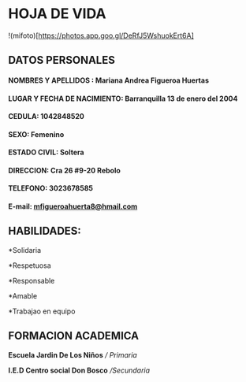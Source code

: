 # HOJA DE VIDA

 !(mifoto)[https://photos.app.goo.gl/DeRfJ5WshuokErt6A] 

## **DATOS PERSONALES**

#### NOMBRES Y APELLIDOS : Mariana Andrea Figueroa Huertas

#### LUGAR Y FECHA DE NACIMIENTO: Barranquilla 13 de enero del 2004

#### CEDULA: 1042848520

#### SEXO: Femenino

#### ESTADO CIVIL: Soltera

#### DIRECCION: Cra 26 #9-20 Rebolo

#### TELEFONO: 3023678585

#### E-mail: mfigueroahuerta8@hmail.com

## **HABILIDADES:**

*Solidaria

*Respetuosa

*Responsable

*Amable

*Trabajao en equipo

## **FORMACION ACADEMICA**

**Escuela Jardin De Los Niños** */ Primaria*

**I.E.D Centro social Don Bosco** */Secundaria*